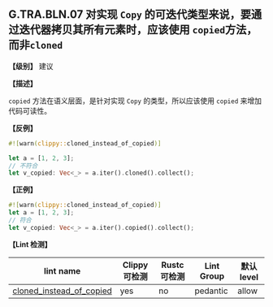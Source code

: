 ## G.TRA.BLN.07   对实现 `Copy` 的可迭代类型来说，要通过迭代器拷贝其所有元素时，应该使用 `copied`方法，而非`cloned`

**【级别】** 建议

**【描述】**

`copied` 方法在语义层面，是针对实现 `Copy` 的类型，所以应该使用 `copied` 来增加代码可读性。

**【反例】**

```rust
#![warn(clippy::cloned_instead_of_copied)]

let a = [1, 2, 3];
// 不符合
let v_copied: Vec<_> = a.iter().cloned().collect();
```

**【正例】**

```rust
#![warn(clippy::cloned_instead_of_copied)]
let a = [1, 2, 3];
// 符合
let v_copied: Vec<_> = a.iter().copied().collect();
```

**【Lint 检测】**

| lint name                                                                                            | Clippy 可检测 | Rustc 可检测 | Lint Group | 默认level |
| ---------------------------------------------------------------------------------------------------- | ------------- | ------------ | ---------- | --------- |
| [cloned_instead_of_copied](https://rust-lang.github.io/rust-clippy/master/#cloned_instead_of_copied) | yes           | no           | pedantic   | allow     |
